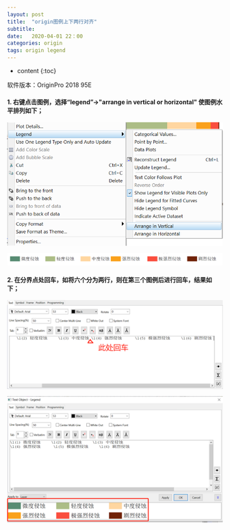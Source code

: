 ```yaml
---
layout: post
title:  "origin图例上下两行对齐"
subtitle:   
date:   2020-04-01 22：00
categories: origin 
tags: origin legend
---
```


* content
{:toc}

软件版本：OriginPro 2018 95E
#### 1. 右键点击图例，选择“legend”->"arrange in vertical or horizontal" 使图例水平排列如下；

![](https://raw.githubusercontent.com/tingting-huang/PicGo/master/blog_files/img/PicGo-GitHub-PicBed/20200401对齐图例1垂直或者水平排列.png)



![](https://raw.githubusercontent.com/tingting-huang/PicGo/master/blog_files/img/PicGo-GitHub-PicBed/20200401对齐图例1垂直或者水平排列结果.png)


#### 2. 在分界点处回车，如将六个分为两行，则在第三个图例后进行回车，结果如下；

![](https://raw.githubusercontent.com/tingting-huang/PicGo/master/blog_files/img/PicGo-GitHub-PicBed/20200401对齐图例2回车分为两列.png)

![](https://raw.githubusercontent.com/tingting-huang/PicGo/master/blog_files/img/PicGo-GitHub-PicBed/20200401对齐图例3.png)



